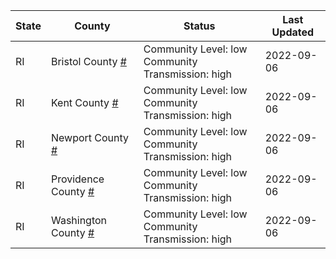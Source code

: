 State | County | Status | Last Updated
--- | --- | --- | --- 
RI | Bristol County <a href="#bristol_county">#</a> | <a name="bristol_county"></a>Community Level: low<br/>Community Transmission: high | 2022-09-06
RI | Kent County <a href="#kent_county">#</a> | <a name="kent_county"></a>Community Level: low<br/>Community Transmission: high | 2022-09-06
RI | Newport County <a href="#newport_county">#</a> | <a name="newport_county"></a>Community Level: low<br/>Community Transmission: high | 2022-09-06
RI | Providence County <a href="#providence_county">#</a> | <a name="providence_county"></a>Community Level: low<br/>Community Transmission: high | 2022-09-06
RI | Washington County <a href="#washington_county">#</a> | <a name="washington_county"></a>Community Level: low<br/>Community Transmission: high | 2022-09-06
